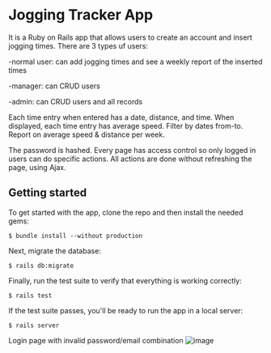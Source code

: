 # Jogging Tracker App

It is a Ruby on Rails app that allows users to create an account and insert jogging times. There are 3 types uf users:

-normal user: can add jogging times and see a weekly report of the inserted times

-manager: can CRUD users

-admin: can CRUD users and all records

Each time entry when entered has a date, distance, and time.
When displayed, each time entry has average speed.
Filter by dates from-to.
Report on average speed & distance per week.

The password is hashed. Every page has access control so only logged in users can do specific actions.
All actions are done without refreshing the page, using Ajax.

## Getting started
To get started with the app, clone the repo and then install the needed gems:
```
$ bundle install --without production
```
Next, migrate the database:
```
$ rails db:migrate
```
Finally, run the test suite to verify that everything is working correctly:
```
$ rails test
```
If the test suite passes, you'll be ready to run the app in a local server:
```
$ rails server
```

Login page with invalid password/email combination
![image](https://user-images.githubusercontent.com/62405899/107880785-c0710600-6ee9-11eb-8b55-7fbdb308f9fd.png)
